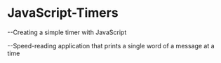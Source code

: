 # JavaScript-Timers
--Creating a simple timer with JavaScript

--Speed-reading application that prints a single word of a message at a time
